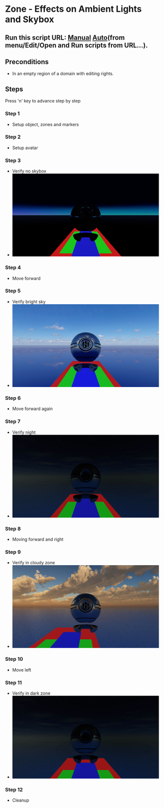 # Zone - Effects on Ambient Lights and Skybox
## Run this script URL: [Manual](./test.js?raw=true)   [Auto](./testAuto.js?raw=true)(from menu/Edit/Open and Run scripts from URL...).

## Preconditions
- In an empty region of a domain with editing rights.

## Steps
Press 'n' key to advance step by step

### Step 1
- Setup object, zones and markers
### Step 2
- Setup avatar
### Step 3
- Verify no skybox
- ![](./ExpectedImage_00000.png)
### Step 4
- Move forward
### Step 5
- Verify bright sky
- ![](./ExpectedImage_00001.png)
### Step 6
- Move forward again
### Step 7
- Verify night
- ![](./ExpectedImage_00002.png)
### Step 8
- Moving forward and right
### Step 9
- Verify in cloudy zone
- ![](./ExpectedImage_00003.png)
### Step 10
- Move left
### Step 11
- Verify in dark zone
- ![](./ExpectedImage_00004.png)
### Step 12
- Cleanup
